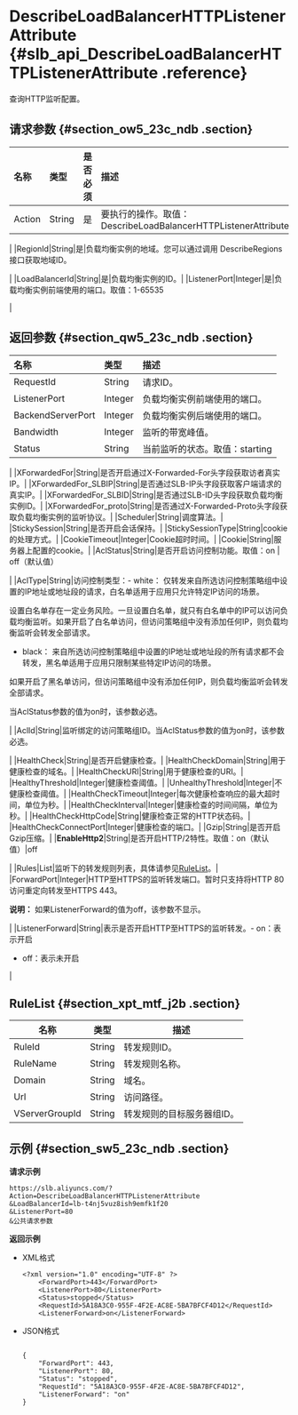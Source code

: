 # DescribeLoadBalancerHTTPListenerAttribute {#slb_api_DescribeLoadBalancerHTTPListenerAttribute .reference}

查询HTTP监听配置。

## 请求参数 {#section_ow5_23c_ndb .section}

|名称|类型|是否必须|描述|
|:-|:-|:---|:-|
|Action|String|是|要执行的操作。取值：DescribeLoadBalancerHTTPListenerAttribute

|
|RegionId|String|是|负载均衡实例的地域。您可以通过调用 DescribeRegions接口获取地域ID。

|
|LoadBalancerId|String|是|负载均衡实例的ID。|
|ListenerPort|Integer|是|负载均衡实例前端使用的端口。取值：1-65535

|

## 返回参数 {#section_qw5_23c_ndb .section}

|名称|类型|描述|
|:-|:-|:-|
|RequestId|String|请求ID。|
|ListenerPort|Integer|负载均衡实例前端使用的端口。|
|BackendServerPort|Integer|负载均衡实例后端使用的端口。|
|Bandwidth|Integer|监听的带宽峰值。|
|Status|String|当前监听的状态。取值：starting | running | configuring | stopping | stopped

|
|XForwardedFor|String|是否开启通过X-Forwarded-For头字段获取访者真实IP。|
|XForwardedFor\_SLBIP|String|是否通过SLB-IP头字段获取客户端请求的真实IP。|
|XForwardedFor\_SLBID|String|是否通过SLB-ID头字段获取负载均衡实例ID。|
|XForwardedFor\_proto|String|是否通过X-Forwarded-Proto头字段获取负载均衡实例的监听协议。|
|Scheduler|String|调度算法。|
|StickySession|String|是否开启会话保持。|
|StickySessionType|String|cookie的处理方式。|
|CookieTimeout|Integer|Cookie超时时间。|
|Cookie|String|服务器上配置的cookie。|
|AclStatus|String|是否开启访问控制功能。取值：on | off（默认值）

|
|AclType|String|访问控制类型：-   white： 仅转发来自所选访问控制策略组中设置的IP地址或地址段的请求，白名单适用于应用只允许特定IP访问的场景。

设置白名单存在一定业务风险。一旦设置白名单，就只有白名单中的IP可以访问负载均衡监听。如果开启了白名单访问，但访问策略组中没有添加任何IP，则负载均衡监听会转发全部请求。

-   black： 来自所选访问控制策略组中设置的IP地址或地址段的所有请求都不会转发，黑名单适用于应用只限制某些特定IP访问的场景。

如果开启了黑名单访问，但访问策略组中没有添加任何IP，则负载均衡监听会转发全部请求。


当AclStatus参数的值为on时，该参数必选。

|
|AclId|String|监听绑定的访问策略组ID。当AclStatus参数的值为on时，该参数必选。

|
|HealthCheck|String|是否开启健康检查。|
|HealthCheckDomain|String|用于健康检查的域名。|
|HealthCheckURI|String|用于健康检查的URI。|
|HealthyThreshold|Integer|健康检查阈值。|
|UnhealthyThreshold|Integer|不健康检查阈值。|
|HealthCheckTimeout|Integer|每次健康检查响应的最大超时间，单位为秒。|
|HealthCheckInterval|Integer|健康检查的时间间隔，单位为秒。|
|HealthCheckHttpCode|String|健康检查正常的HTTP状态码。|
|HealthCheckConnectPort|Integer|健康检查的端口。|
|Gzip|String|是否开启Gzip压缩。|
|**EnableHttp2**|String|是否开启HTTP/2特性。取值：on（默认值）|off

|
|Rules|List|监听下的转发规则列表，具体请参见[RuleList](#section_xpt_mtf_j2b)。|
|ForwardPort|Integer|HTTP至HTTPS的监听转发端口。暂时只支持将HTTP 80访问重定向转发至HTTPS 443。

**说明：** 如果ListenerForward的值为off，该参数不显示。

|
|ListenerForward|String|表示是否开启HTTP至HTTPS的监听转发。-   on：表示开启
-   off：表示未开启

|

## RuleList {#section_xpt_mtf_j2b .section}

|名称|类型|描述|
|--|--|--|
|RuleId|String|转发规则ID。|
|RuleName|String|转发规则名称。|
|Domain|String|域名。|
|Url|String|访问路径。|
|VServerGroupId|String|转发规则的目标服务器组ID。|

## 示例 {#section_sw5_23c_ndb .section}

**请求示例**

``` {#public}
https://slb.aliyuncs.com/?Action=DescribeLoadBalancerHTTPListenerAttribute
&LoadBalancerId=lb-t4nj5vuz8ish9emfk1f20
&ListenerPort=80
&公共请求参数
```

**返回示例**

-   XML格式

    ```
    <?xml version="1.0" encoding="UTF-8" ?>
    	<ForwardPort>443</ForwardPort>
    	<ListenerPort>80</ListenerPort>
    	<Status>stopped</Status>
    	<RequestId>5A18A3C0-955F-4F2E-AC8E-5BA7BFCF4D12</RequestId>
    	<ListenerForward>on</ListenerForward>
    ```

-   JSON格式

    ```
    
    {
        "ForwardPort": 443, 
        "ListenerPort": 80, 
        "Status": "stopped", 
        "RequestId": "5A18A3C0-955F-4F2E-AC8E-5BA7BFCF4D12", 
        "ListenerForward": "on"
    }
    ```


